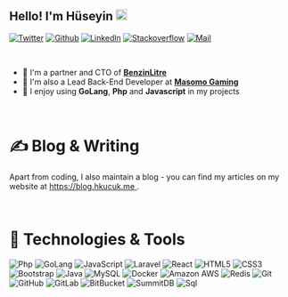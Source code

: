 <p align="center">

<h2>Hello! I'm Hüseyin <img src="https://raw.githubusercontent.com/MartinHeinz/MartinHeinz/master/wave.gif" width="20px"></h2>

[![Twitter][1.1]][1] [![Github][2.1]][2] [![Linkedln][3.1]][3] [![Stackoverflow][4.1]][4] [![Mail][5.1]][5]

</p>

<br>

- 🔭 I'm a partner and CTO of **<a class="link-2 light" href="http://www.benzinlitre.com" target="_blank">BenzinLitre</a>**
- 🌱 I'm also a Lead Back-End Developer at **<a class="link-2 light" href="http://www.masomo.com" target="_blank">Masomo Gaming</a>**
- 💬 I enjoy using **GoLang**, **Php** and **Javascript** in my projects

<br>

# &#x270d; Blog & Writing

Apart from coding, I also maintain a blog - you can find my articles on my website at [https://blog.hkucuk.me ](https://blog.hkucuk.me/).

<br>

# 🔧 Technologies & Tools

![Php](https://img.shields.io/badge/-Php-black?style=flat-square&logo=php)
![GoLang](https://img.shields.io/badge/-GoLang-black?style=flat-square&logo=go)
![JavaScript](https://img.shields.io/badge/-JavaScript-black?style=flat-square&logo=javascript)
![Laravel](https://img.shields.io/badge/-Laravel-black?style=flat-square&logo=laravel)
![React](https://img.shields.io/badge/-React-black?style=flat-square&logo=react)
![HTML5](https://img.shields.io/badge/-HTML5-E34F26?style=flat-square&logo=html5&logoColor=white)
![CSS3](https://img.shields.io/badge/-CSS3-1572B6?style=flat-square&logo=css3)
![Bootstrap](https://img.shields.io/badge/-Bootstrap-563D7C?style=flat-square&logo=bootstrap)
![Java](https://img.shields.io/badge/-java-E34A86?style=flat-square&logo=java)
![MySQL](https://img.shields.io/badge/-MySQL-black?style=flat-square&logo=mysql)
![Docker](https://img.shields.io/badge/-Docker-black?style=flat-square&logo=docker)
![Amazon AWS](https://img.shields.io/badge/Amazon%20AWS-F8991C?style=flat-square&logo=amazon-aws&logoColor=black)
![Redis](https://img.shields.io/badge/-Redis-A51F15?style=flat-square&logo=redis&logoColor=white)
![Git](https://img.shields.io/badge/-Git-black?style=flat-square&logo=git)
![GitHub](https://img.shields.io/badge/-GitHub-181717?style=flat-square&logo=github)
![GitLab](https://img.shields.io/badge/-GitLab-FCA121?style=flat-square&logo=gitlab)
![BitBucket](https://img.shields.io/badge/-BitBucket-darkblue?style=flat-square&logo=bitbucket)
![SummitDB](https://img.shields.io/badge/-SummitDb-black?style=flat-square&logo=DataCamp&logoColor=white)
![Sql](https://img.shields.io/badge/-Sql-darkblue?style=flat-square&logo=Slides&logoColor=white)

<!--
![](https://github-readme-stats.vercel.app/api?include_all_commits=true&hide_title=true&username=medyun&count_private=true&show_icons=true&theme=graywhite) ![](https://github-readme-stats.vercel.app/api/top-langs/?username=medyun&layout=compact)
-->

<!-- links to social media icons -->

<!-- icons without padding -->

[1.1]: https://img.shields.io/badge/-@medyun-1DA1F1?style=flat-square&logo=twitter&logoColor=white "twitter"
[2.1]: https://img.shields.io/badge/-@medyun-181717?style=flat-square&logo=GitHub&logoColor=white "github"
[3.1]: https://img.shields.io/badge/-LinkedIn-0077B5?style=flat-square&logo=Linkedin&logoColor=white "linkedin"
[4.1]: https://img.shields.io/badge/-Stack%20Overflow-FE7A16?style=flat-square&logo=Stack-Overflow&logoColor=white "stackoverflow"
[5.1]: https://img.shields.io/badge/-huseyin.kcuk@gmail.com-c14438?style=flat-square&logo=Gmail&logoColor=white&link=mailto:huseyin.kcuk@gmail.com

<!-- links to your social media accounts -->

[1]: https://twitter.com/medyun
[2]: https://github.com/medyun
[3]: https://www.linkedin.com/in/medyun/
[4]: https://stackoverflow.com/users/1689816/hkucuk
[5]: mailto:huseyin.kcuk@gmail.com
